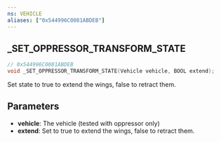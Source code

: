 ```yaml
---
ns: VEHICLE
aliases: ["0x544996C0081ABDEB"]
---
```

## _SET_OPPRESSOR_TRANSFORM_STATE

```c
// 0x544996C0081ABDEB
void _SET_OPPRESSOR_TRANSFORM_STATE(Vehicle vehicle, BOOL extend);
```

Set state to true to extend the wings, false to retract them.

## Parameters
* **vehicle**: The vehicle (tested with oppressor only)
* **extend**: Set to true to extend the wings, false to retract them.
